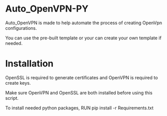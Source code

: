 # Auto_OpenVPN-PY

Auto_OpenVPN is made to help automate the process of creating OpenVpn configurations.

You can use the pre-built template or your can create your own template if needed.

# Installation

OpenSSL is required to generate certificates and OpenVPN is required to create keys.

Make sure OpenVPN and OpenSSL are both installed before using this script.

To install needed python packages, RUN pip install -r Requirements.txt
